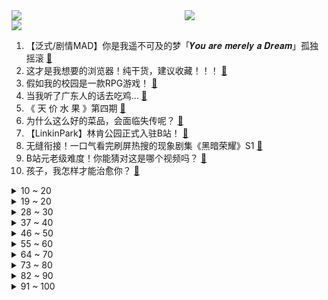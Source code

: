 <div >
	<a style="float:left;width:55%;" href = "https://github.com/anuraghazra/github-readme-stats">
	 <img src = "https://github-readme-stats.vercel.app/api?username=iuuuuuaena&theme=buefy&show_icons=true"/>
	</a>
	<a  style="float:right;width:45%" href = "https://github.com/anuraghazra/github-readme-stats">
	 <img  src="https://github-readme-stats.vercel.app/api/top-langs/?username=anuraghazra&layout=compact"/>
	</a>
	</div>

[![](https://img.shields.io/badge/jxd-@jxdgogogo.xyz-yellowgreen.svg)](https://www.jxdgogogo.xyz)<br>
1. 【泛式/剧情MAD】你是我遥不可及的梦「𝒀𝒐𝒖 𝒂𝒓𝒆 𝒎𝒆𝒓𝒆𝒍𝒚 𝒂 𝑫𝒓𝒆𝒂𝒎」孤独摇滚 [:link:](//www.bilibili.com/video/BV1xN411F7ne) <br>
2. 这才是我想要的浏览器！纯干货，建议收藏！！！ [:link:](//www.bilibili.com/video/BV1Es4y157mF) <br>
3. 假如我的校园是一款RPG游戏！ [:link:](//www.bilibili.com/video/BV1E84y1A7z2) <br>
4. 当我听了广东人的话去吃鸡… [:link:](//www.bilibili.com/video/BV1Vx4y1N7Pt) <br>
5. 《 天 价 水 果 》第四期 [:link:](//www.bilibili.com/video/BV15N411F7Ft) <br>
6. 为什么这么好的菜品，会面临失传呢？ [:link:](//www.bilibili.com/video/BV1i24y147Mm) <br>
7. 【LinkinPark】林肯公园正式入驻B站！ [:link:](//www.bilibili.com/video/BV1yX4y1U7G7) <br>
8. 无缝衔接！一口气看完刷屏热搜的现象剧集《黑暗荣耀》S1 [:link:](//www.bilibili.com/video/BV1Tb411f7q5) <br>
9. B站元老级难度！你能猜对这是哪个视频吗？ [:link:](//www.bilibili.com/video/BV1CY4y1y753) <br>
10. 孩子，我怎样才能治愈你？ [:link:](//www.bilibili.com/video/BV1n24y1g7g5) <br>
<details>
<summary>10 ~ 20</summary>

11. 迪希雅：你哥哥这么强壮，一定很有安全感吧！ [:link:](//www.bilibili.com/video/BV1wY411r72M) <br>
12. 最新国家形象网宣片《PRC》 [:link:](//www.bilibili.com/video/BV19o4y167uN) <br>
13. 求婚！但当场失败了...怎么办 [:link:](//www.bilibili.com/video/BV1ab411f7FW) <br>
14. 【原神动画MV】耗时三个月，作画上千张，送给各位旅行者们的原创原神音乐动画mv [:link:](//www.bilibili.com/video/BV1HT411a7GB) <br>
15. 今天又整了条鳄鱼养！ [:link:](//www.bilibili.com/video/BV1Jj41137TW) <br>
16. 你们总让我撞特斯拉，今天，它来了！ [:link:](//www.bilibili.com/video/BV16Y4y1y7Rb) <br>
17. 全球首发！丘丘语版《如果突然想起我》 [:link:](//www.bilibili.com/video/BV1yL411d74B) <br>
18. ⚡病名为爱⚡但是铸星龙王 [:link:](//www.bilibili.com/video/BV1Bg4y1t7Pc) <br>
19. 【散人】高智商恋爱对决！俊男美女 全入我手 [:link:](//www.bilibili.com/video/BV1kk4y187ig) <br>
</details>
<details>
<summary>19 ~ 20</summary>

20. 你猜 [:link:](//www.bilibili.com/video/BV1gx4y1T7eU) <br>
21. 因为太想翻身被上万人骂，这个上热搜的高三女生，暴露出穷苦学生之痛！【洞察社会系列88】 [:link:](//www.bilibili.com/video/BV1GM4y1C7XJ) <br>
22. 假如四大名著买了合订本是一种什么体验 [:link:](//www.bilibili.com/video/BV1xM41147XB) <br>
23. 过了这么久，我还是忘不了这台双开门大冰箱 [:link:](//www.bilibili.com/video/BV1k54y1M7dD) <br>
24. 拜鲁菜陈老先生为师，传承中华美食，守护舌尖上的技艺 [:link:](//www.bilibili.com/video/BV1DL411C7KJ) <br>
25. DECO*27 - マネキン feat. 初音未来 [:link:](//www.bilibili.com/video/BV1Xj411M7zH) <br>
26. 看个电影还有意外收获 [:link:](//www.bilibili.com/video/BV1m84y1P76K) <br>
27. "这是一款伪装成了游戏的病毒！" [:link:](//www.bilibili.com/video/BV1rN411c7Hh) <br>
28. 我宣布，老北京美食完爆“新”京菜！【凭啥这么贵ep54-柿合缘】 [:link:](//www.bilibili.com/video/BV1oP411f7KG) <br>
</details>
<details>
<summary>28 ~ 30</summary>

29. 细思恐极，我们会不会无意中携带了毒品 [:link:](//www.bilibili.com/video/BV1J54y1M7RF) <br>
30. 卧槽！有被她们的声音燃到 [:link:](//www.bilibili.com/video/BV1yx4y1T7F3) <br>
31. 空中废人 [:link:](//www.bilibili.com/video/BV16X4y1S7Zi) <br>
32. 你浅浅的微笑就像（请回答） [:link:](//www.bilibili.com/video/BV1n24y1b755) <br>
33. 《三姊妹》：纪录片导演跟拍两年，揭露云南农村留守儿童的心酸！ [:link:](//www.bilibili.com/video/BV1p24y1b7zM) <br>
34. “章鱼哥会不会就是那个水手” [:link:](//www.bilibili.com/video/BV1ET411a78P) <br>
35. 《论mhy是如何改变一个人的》 [:link:](//www.bilibili.com/video/BV1HT411a7s3) <br>
36. 被举报贪污的李大钊之孙，中纪委“查”出来的好官！ [:link:](//www.bilibili.com/video/BV1tg4y1t722) <br>
37. 时隔两年回顾麒麟9000，我们测出了真实能效！ [:link:](//www.bilibili.com/video/BV1GT411Y7XR) <br>
</details>
<details>
<summary>37 ~ 40</summary>

38. 你好，气味相投的朋友！ [:link:](//www.bilibili.com/video/BV1U84y1K7t9) <br>
39. 重返仙境！业界还阳！2023年四月新番扫雷推荐 [:link:](//www.bilibili.com/video/BV1ns4y1G7Ed) <br>
40. 请问“一根筷子掰不断”是什么典故？ [:link:](//www.bilibili.com/video/BV1pg4y1t7m9) <br>
41. 饮食界的程咬金 俄罗斯的美食三板斧——《俄罗斯饮食漫谈》 [:link:](//www.bilibili.com/video/BV1b8411c7sh) <br>
42. 被粉丝艾特进了剧组演抗战片是什么体验？ [:link:](//www.bilibili.com/video/BV1GT411a7bf) <br>
43. 我不允许有人还没看过今年东京女孩的走秀！ [:link:](//www.bilibili.com/video/BV1T24y1G7NT) <br>
44. 夜刀...骑着穿刺手？整整滑行了5格？！！！！ [:link:](//www.bilibili.com/video/BV1tT411a7xk) <br>
45. 据说坚持用人参喂鸡，鸡就能生下人参蛋！这么离谱的鸡蛋吃法到底谁发明的！ [:link:](//www.bilibili.com/video/BV1Ns4y157yH) <br>
46. 【美国传武】美式居合时要如何隐藏武器！ [:link:](//www.bilibili.com/video/BV12j411u7wb) <br>
</details>
<details>
<summary>46 ~ 50</summary>

47. 深度|| 入西川！二士争功！！三英皆授首！！！ [:link:](//www.bilibili.com/video/BV1o54y1T7U2) <br>
48. “他一直让我相信 齐天大圣的声音就是这个样子！” [:link:](//www.bilibili.com/video/BV12s4y1V77R) <br>
49. hanser专辑曲《不需等天晴》3Dpv [:link:](//www.bilibili.com/video/BV1zg4y1t761) <br>
50. 细思极恐！成年后，才意识到小时候看了这么多毒广告！ [:link:](//www.bilibili.com/video/BV1P24y1g7jF) <br>
51. 琪亚娜，但是回家的诱惑 [:link:](//www.bilibili.com/video/BV1pP411f7BZ) <br>
52. 两个宅男打扮成rapper去看演唱会，到了现场之后... [:link:](//www.bilibili.com/video/BV1XL411d7fL) <br>
53. 这视频要是火了，我们就去米哈游楼下跳 [:link:](//www.bilibili.com/video/BV1Mg4y1b74r) <br>
54. 卧槽顶级！ [:link:](//www.bilibili.com/video/BV1Vv4y1W7BB) <br>
55. 【东盟十国09丨缅甸】内战打了2年，缅甸怎么样了？ [:link:](//www.bilibili.com/video/BV1Wb411f7fV) <br>
</details>
<details>
<summary>55 ~ 60</summary>

56. 耗时两个月，大清皇后的头饰“通草花”，我终于做出来了，一定要看到最后啊 [:link:](//www.bilibili.com/video/BV1So4y1z7gG) <br>
57. 《当 代 达 芬 奇》 [:link:](//www.bilibili.com/video/BV14o4y167Xq) <br>
58. 把985的大学生们羡慕坏了 哈哈哈哈哈 [:link:](//www.bilibili.com/video/BV1LT411Y7TP) <br>
59. 穿浴袍在街头给陌生人送花 [:link:](//www.bilibili.com/video/BV1Rj411u7Pg) <br>
60. 《狂放》 [:link:](//www.bilibili.com/video/BV1do4y1677J) <br>
61. TWICE最新回归曲SET ME FREE MV公开 [:link:](//www.bilibili.com/video/BV1uY4y1y7XV) <br>
62. 不是女神不是女王，祝所有妇女节日快乐 [:link:](//www.bilibili.com/video/BV1wD4y1u7HB) <br>
63. 整活！假装让年轻女友和70岁的老头谈恋爱…她疯了！ [:link:](//www.bilibili.com/video/BV11D4y1M7UV) <br>
64. 一个马桶卖66万？我从来没见过这么逆天的答辩！ [:link:](//www.bilibili.com/video/BV1iL411C7m8) <br>
</details>
<details>
<summary>64 ~ 70</summary>

65. 路边摊也能摘下米其林一星？全球知名度第一，苍蝇馆子！ [:link:](//www.bilibili.com/video/BV1XY41167dQ) <br>
66. 河南.越秀面馆 厨子探店¥283 [:link:](//www.bilibili.com/video/BV1av4y187zm) <br>
67. 【lof手书】“这个承载着我青春的美好村庄终究被一把金钱带来的大火焚烧殆尽。” [:link:](//www.bilibili.com/video/BV1d54y1T7Ai) <br>
68. 【崩坏学园2】9周年主题曲「白昼梦」 (Vocal. こぴ) [:link:](//www.bilibili.com/video/BV1uX4y1S7EV) <br>
69. 妻子背起1米高的乡医丈夫行医20余年，守护2000多名村民的健康 [:link:](//www.bilibili.com/video/BV1cj411g7tY) <br>
70. 创业太难了！开一家蜜雪冰城居然要无限社死！ [:link:](//www.bilibili.com/video/BV1f84y1P7LE) <br>
71. 当各国电影中弹的反应 [:link:](//www.bilibili.com/video/BV1824y1b7T2) <br>
72. 究极无敌跨国网恋奔现？最终我们居然......【首尔历险记1】 [:link:](//www.bilibili.com/video/BV18L411y7G1) <br>
73. 用一整只烤鸭做的超辣“冒烤鸭”，加泡面毛肚，口口爆汁。 [:link:](//www.bilibili.com/video/BV1D54y1T7o2) <br>
</details>
<details>
<summary>73 ~ 80</summary>

74. 被黄牌警告海鲜市场里面竟然还有很多人铤而走险，缺斤少两！看来这黄牌还得多挂几个了 [:link:](//www.bilibili.com/video/BV15Y411z7qq) <br>
75. 【烂活电竞42】你好我的邻居，你叫我疯狂的阿乐就行，听好，我有一个惊喜要给你，娃娃肉~~ [:link:](//www.bilibili.com/video/BV1Gx4y1N7Jh) <br>
76. 如果你也曾听过，大海的悲鸣 [:link:](//www.bilibili.com/video/BV1YM4y1k7Cn) <br>
77. 【半佛】营养快线怎么就成了网吧的王者？ [:link:](//www.bilibili.com/video/BV1gL41127vL) <br>
78. 【花小烙】为什么有的人的头发会天生自来卷？ [:link:](//www.bilibili.com/video/BV1Js4y157uc) <br>
79. 科普一下：蜂蜜像白糖一样有颗粒就是假的吗？格局打开 [:link:](//www.bilibili.com/video/BV1bY411B7dY) <br>
80. 三战舒芙蕾！成了！ （吧） [:link:](//www.bilibili.com/video/BV1Eo4y167ZP) <br>
81. 当你的实力足够强大时 [:link:](//www.bilibili.com/video/BV1qL411C7rk) <br>
82. 试下cos服，什么都有 [:link:](//www.bilibili.com/video/BV1Hs4y1G7Q5) <br>
</details>
<details>
<summary>82 ~ 90</summary>

83. 未来的路，我们“一起走”。 [:link:](//www.bilibili.com/video/BV1NT411a7P9) <br>
84. 让 座 侠 ！ [:link:](//www.bilibili.com/video/BV1Xv4y187UY) <br>
85. 1级硬刚诺手？1条命打2条命！上单折磨王！ [:link:](//www.bilibili.com/video/BV1ok4y187y7) <br>
86. 神级反应，速度球的合理运用 [:link:](//www.bilibili.com/video/BV14j411u7pQ) <br>
87. 今天我们买来了一些庆祝小道具你们就当做是为了庆祝周五好了... [:link:](//www.bilibili.com/video/BV13k4y1h7CP) <br>
88. 这本老书，差点让我妈当厕纸，也正是这本书治好我的中耳炎 [:link:](//www.bilibili.com/video/BV1o84y1P7nu) <br>
89. 【4K60FPS】张学友经典歌曲十五分钟封神现场！人生必看的现场！ [:link:](//www.bilibili.com/video/BV1gg4y1b7Gw) <br>
90. 文森特：当年我最困难的时候没一个真心帮我的，升米恩，斗米仇！ [:link:](//www.bilibili.com/video/BV1bs4y157bg) <br>
91. 出海钓莱氏拟乌贼，拉上来直接啃，太刺激了 [:link:](//www.bilibili.com/video/BV1vM4y1k75n) <br>
</details>
<details>
<summary>91 ~ 100</summary>

92. 欺负我一个69的老同志 [:link:](//www.bilibili.com/video/BV1a54y1M7TL) <br>
93. “我爸妈起名的时候，也不知道名字会火” [:link:](//www.bilibili.com/video/BV1gM4y1C7Nf) <br>
94. 【卢克说】谈谈东风集团汽车大降价 [:link:](//www.bilibili.com/video/BV1gx4y1T7YQ) <br>
95. ？秒能让你讨厌CSGO [:link:](//www.bilibili.com/video/BV1Do4y1z74x) <br>
96. 帅小伙开箱海外盲盒惊呼“赚翻了”? [:link:](//www.bilibili.com/video/BV1Pg4y1b7dU) <br>
97. 我花了150天时间创作《火影忍者》预告片--04 [:link:](//www.bilibili.com/video/BV1tj411u7RX) <br>
98. 2023年最强韩剧！看美女复仇有多爽！复仇韩剧《黑暗荣耀》第一季-上 [:link:](//www.bilibili.com/video/BV1uT411a7Qn) <br>
99. 【老番茄x翠花】我们毕业了！ [:link:](//www.bilibili.com/video/BV1484y1P7Nx) <br>
100. 爆哭！“她是妹妹，不是童养媳”哥哥这眼神里到底藏着多少喜欢！！最终为救心爱的女孩而死意难平！！ [:link:](//www.bilibili.com/video/BV1vx4y1T73G) <br>
</details>
